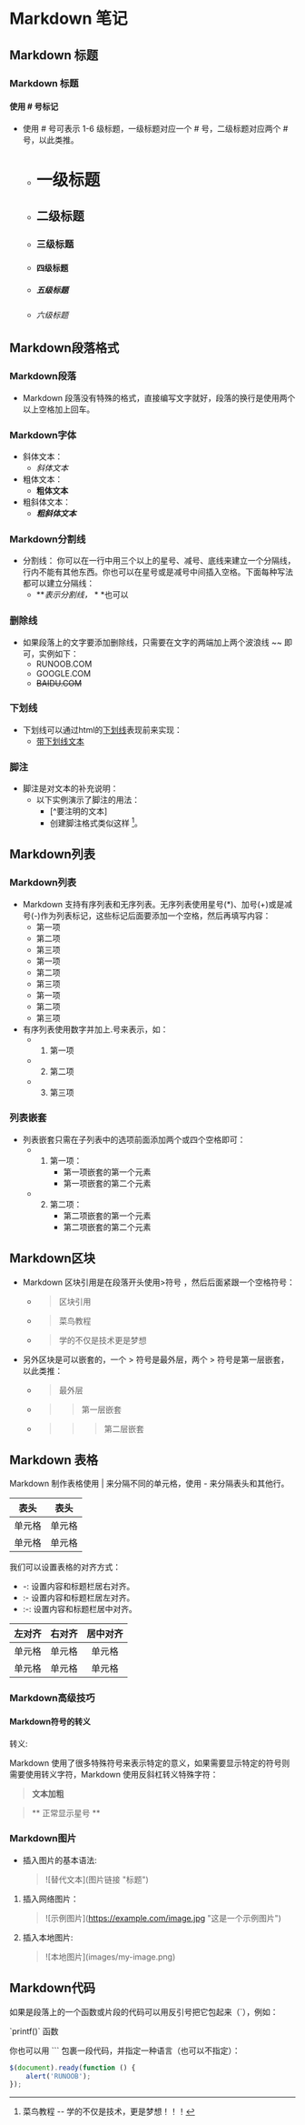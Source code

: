# Markdown 笔记
## Markdown 标题
### Markdown 标题
#### 使用 # 号标记
* 使用 # 号可表示 1-6 级标题，一级标题对应一个 # 号，二级标题对应两个 # 号，以此类推。
  * # 一级标题
  * ## 二级标题
  * ### 三级标题
  * #### 四级标题
  * ##### 五级标题
  * ###### 六级标题
## Markdown段落格式
### Markdown段落
* Markdown 段落没有特殊的格式，直接编写文字就好，段落的换行是使用两个以上空格加上回车。
### Markdown字体
* 斜体文本：
  * *斜体文本*
* 粗体文本：
  * **粗体文本**
* 粗斜体文本：
  * ***粗斜体文本***
### Markdown分割线
* 分割线：
你可以在一行中用三个以上的星号、减号、底线来建立一个分隔线，行内不能有其他东西。你也可以在星号或是减号中间插入空格。下面每种写法都可以建立分隔线：
   * ***表示分割线，* * *也可以
### 删除线
* 如果段落上的文字要添加删除线，只需要在文字的两端加上两个波浪线 ~~ 即可，实例如下：
  * RUNOOB.COM
  * GOOGLE.COM
  * ~~BAIDU.COM~~
### 下划线
* 下划线可以通过html的<u>下划线</u>表现前来实现：
   * <u>带下划线文本</u>
### 脚注
* 脚注是对文本的补充说明：
  * 以下实例演示了脚注的用法：
    * [^要注明的文本]
    * 创建脚注格式类似这样 [^RUNOOB]。  
      [^RUNOOB]: 菜鸟教程 -- 学的不仅是技术，更是梦想！！！  
## Markdown列表
### Markdown列表
   * Markdown 支持有序列表和无序列表。无序列表使用星号(*)、加号(+)或是减号(-)作为列表标记，这些标记后面要添加一个空格，然后再填写内容：
      * 第一项
      * 第二项
      * 第三项
      + 第一项
      + 第二项
      + 第三项
      - 第一项
      - 第二项
      - 第三项   
   * 有序列表使用数字并加上.号来表示，如：
     * 1. 第一项
     * 2. 第二项
     * 3. 第三项
### 列表嵌套
* 列表嵌套只需在子列表中的选项前面添加两个或四个空格即可：
  * 1. 第一项：
        * 第一项嵌套的第一个元素
        * 第一项嵌套的第二个元素
  * 2. 第二项：
        * 第二项嵌套的第一个元素
        * 第二项嵌套的第二个元素
## Markdown区块
* Markdown 区块引用是在段落开头使用>符号 ，然后后面紧跟一个空格符号：
  * > 区块引用
  * > 菜鸟教程
  * > 学的不仅是技术更是梦想
* 另外区块是可以嵌套的，一个 > 符号是最外层，两个 > 符号是第一层嵌套，以此类推：
  * > 最外层
  * > > 第一层嵌套
  * > > > 第二层嵌套
## Markdown 表格
Markdown 制作表格使用 | 来分隔不同的单元格，使用 - 来分隔表头和其他行。

|  表头   | 表头  |
|  ----  | ----  |
| 单元格  | 单元格 |
| 单元格  | 单元格 |

我们可以设置表格的对齐方式：
* -: 设置内容和标题栏居右对齐。
* :- 设置内容和标题栏居左对齐。
* :-: 设置内容和标题栏居中对齐。
 
| 左对齐 | 右对齐 | 居中对齐 |
| :-----| ----: | :----: |
| 单元格 | 单元格 | 单元格 |
| 单元格 | 单元格 | 单元格 |
### Markdown高级技巧
#### Markdown符号的转义
转义:

Markdown 使用了很多特殊符号来表示特定的意义，如果需要显示特定的符号则需要使用转义字符，Markdown 使用反斜杠转义特殊字符：

>**文本加粗**

>\*\* 正常显示星号 \*\* 
### Markdown图片
* 插入图片的基本语法:
  >\![替代文本]\(图片链接 "标题")
1. 插入网络图片：
    >\![示例图片]\(https://example.com/image.jpg "这是一个示例图片")
2. 插入本地图片:
    >\![本地图片]\(images/my-image.png)
## Markdown代码
如果是段落上的一个函数或片段的代码可以用反引号把它包起来（`），例如：

\`printf()\` 函数

你也可以用 ``` 包裹一段代码，并指定一种语言（也可以不指定）：

```javascript
$(document).ready(function () {
    alert('RUNOOB');
});
```